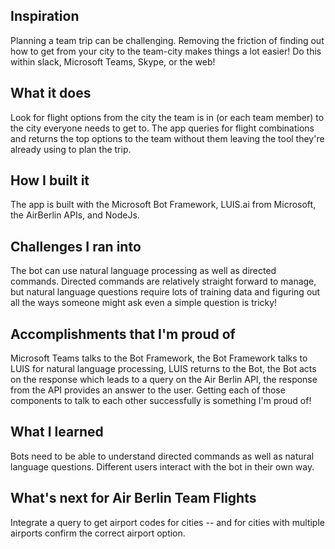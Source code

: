 ## Inspiration
Planning a team trip can be challenging. Removing the friction of finding out how to get from your city to the team-city makes things a lot easier! Do this within slack, Microsoft Teams, Skype, or the web!

## What it does
Look for flight options from the city the team is in (or each team member) to the city everyone needs to get to. The app queries for flight combinations and returns the top options to the team without them leaving the tool they're already using to plan the trip.

## How I built it
The app is built with the Microsoft Bot Framework, LUIS.ai from Microsoft, the AirBerlin APIs, and NodeJs.

## Challenges I ran into
The bot can use natural language processing as well as directed commands. Directed commands are relatively straight forward to manage, but natural language questions require lots of training data and figuring out all the ways someone might ask even a simple question is tricky!

## Accomplishments that I'm proud of
Microsoft Teams talks to the Bot Framework, the Bot Framework talks to LUIS for natural language processing, LUIS returns to the Bot, the Bot acts on the response which leads to a query on the Air Berlin API, the response from the API provides an answer to the user. Getting each of those components to talk to each other successfully is something I'm proud of!

## What I learned
Bots need to be able to understand directed commands as well as natural language questions. Different users interact with the bot in their own way.

## What's next for Air Berlin Team Flights
Integrate a query to get airport codes for cities -- and for cities with multiple airports confirm the correct airport option.